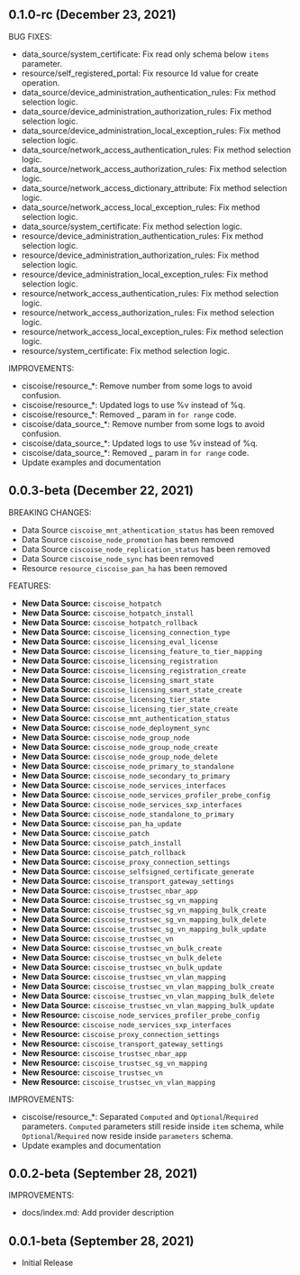 ## 0.1.0-rc (December 23, 2021)

BUG FIXES:
* data_source/system_certificate: Fix read only schema below `items` parameter.
* resource/self_registered_portal: Fix resource Id value for create operation.
* data_source/device_administration_authentication_rules: Fix method selection logic.
* data_source/device_administration_authorization_rules: Fix method selection logic.
* data_source/device_administration_local_exception_rules: Fix method selection logic.
* data_source/network_access_authentication_rules: Fix method selection logic.
* data_source/network_access_authorization_rules: Fix method selection logic.
* data_source/network_access_dictionary_attribute: Fix method selection logic.
* data_source/network_access_local_exception_rules: Fix method selection logic.
* data_source/system_certificate: Fix method selection logic.
* resource/device_administration_authentication_rules: Fix method selection logic.
* resource/device_administration_authorization_rules: Fix method selection logic.
* resource/device_administration_local_exception_rules: Fix method selection logic.
* resource/network_access_authentication_rules: Fix method selection logic.
* resource/network_access_authorization_rules: Fix method selection logic.
* resource/network_access_local_exception_rules: Fix method selection logic.
* resource/system_certificate: Fix method selection logic.

IMPROVEMENTS:
* ciscoise/resource_*: Remove number from some logs to avoid confusion.
* ciscoise/resource_*: Updated logs to use %v instead of %q.
* ciscoise/resource_*: Removed _ param in `for range` code.
* ciscoise/data_source_*: Remove number from some logs to avoid confusion.
* ciscoise/data_source_*: Updated logs to use %v instead of %q.
* ciscoise/data_source_*: Removed _ param in `for range` code.
* Update examples and documentation

## 0.0.3-beta (December 22, 2021)

BREAKING CHANGES:

* Data Source `ciscoise_mnt_athentication_status` has been removed
* Data Source `ciscoise_node_promotion` has been removed
* Data Source `ciscoise_node_replication_status` has been removed
* Data Source `ciscoise_node_sync` has been removed
* Resource `resource_ciscoise_pan_ha` has been removed

FEATURES:

* **New Data Source:** `ciscoise_hotpatch`
* **New Data Source:** `ciscoise_hotpatch_install`
* **New Data Source:** `ciscoise_hotpatch_rollback`
* **New Data Source:** `ciscoise_licensing_connection_type`
* **New Data Source:** `ciscoise_licensing_eval_license`
* **New Data Source:** `ciscoise_licensing_feature_to_tier_mapping`
* **New Data Source:** `ciscoise_licensing_registration`
* **New Data Source:** `ciscoise_licensing_registration_create`
* **New Data Source:** `ciscoise_licensing_smart_state`
* **New Data Source:** `ciscoise_licensing_smart_state_create`
* **New Data Source:** `ciscoise_licensing_tier_state`
* **New Data Source:** `ciscoise_licensing_tier_state_create`
* **New Data Source:** `ciscoise_mnt_authentication_status`
* **New Data Source:** `ciscoise_node_deployment_sync`
* **New Data Source:** `ciscoise_node_group_node`
* **New Data Source:** `ciscoise_node_group_node_create`
* **New Data Source:** `ciscoise_node_group_node_delete`
* **New Data Source:** `ciscoise_node_primary_to_standalone`
* **New Data Source:** `ciscoise_node_secondary_to_primary`
* **New Data Source:** `ciscoise_node_services_interfaces`
* **New Data Source:** `ciscoise_node_services_profiler_probe_config`
* **New Data Source:** `ciscoise_node_services_sxp_interfaces`
* **New Data Source:** `ciscoise_node_standalone_to_primary`
* **New Data Source:** `ciscoise_pan_ha_update`
* **New Data Source:** `ciscoise_patch`
* **New Data Source:** `ciscoise_patch_install`
* **New Data Source:** `ciscoise_patch_rollback`
* **New Data Source:** `ciscoise_proxy_connection_settings`
* **New Data Source:** `ciscoise_selfsigned_certificate_generate`
* **New Data Source:** `ciscoise_transport_gateway_settings`
* **New Data Source:** `ciscoise_trustsec_nbar_app`
* **New Data Source:** `ciscoise_trustsec_sg_vn_mapping`
* **New Data Source:** `ciscoise_trustsec_sg_vn_mapping_bulk_create`
* **New Data Source:** `ciscoise_trustsec_sg_vn_mapping_bulk_delete`
* **New Data Source:** `ciscoise_trustsec_sg_vn_mapping_bulk_update`
* **New Data Source:** `ciscoise_trustsec_vn`
* **New Data Source:** `ciscoise_trustsec_vn_bulk_create`
* **New Data Source:** `ciscoise_trustsec_vn_bulk_delete`
* **New Data Source:** `ciscoise_trustsec_vn_bulk_update`
* **New Data Source:** `ciscoise_trustsec_vn_vlan_mapping`
* **New Data Source:** `ciscoise_trustsec_vn_vlan_mapping_bulk_create`
* **New Data Source:** `ciscoise_trustsec_vn_vlan_mapping_bulk_delete`
* **New Data Source:** `ciscoise_trustsec_vn_vlan_mapping_bulk_update`
* **New Resource:** `ciscoise_node_services_profiler_probe_config`
* **New Resource:** `ciscoise_node_services_sxp_interfaces`
* **New Resource:** `ciscoise_proxy_connection_settings`
* **New Resource:** `ciscoise_transport_gateway_settings`
* **New Resource:** `ciscoise_trustsec_nbar_app`
* **New Resource:** `ciscoise_trustsec_sg_vn_mapping`
* **New Resource:** `ciscoise_trustsec_vn`
* **New Resource:** `ciscoise_trustsec_vn_vlan_mapping`

IMPROVEMENTS:
* ciscoise/resource_*: Separated `Computed` and `Optional`/`Required` parameters. `Computed` parameters still reside inside `item` schema, while `Optional`/`Required` now reside inside `parameters` schema.
* Update examples and documentation


## 0.0.2-beta (September 28, 2021)

IMPROVEMENTS:

* docs/index.md: Add provider description

## 0.0.1-beta (September 28, 2021)

* Initial Release